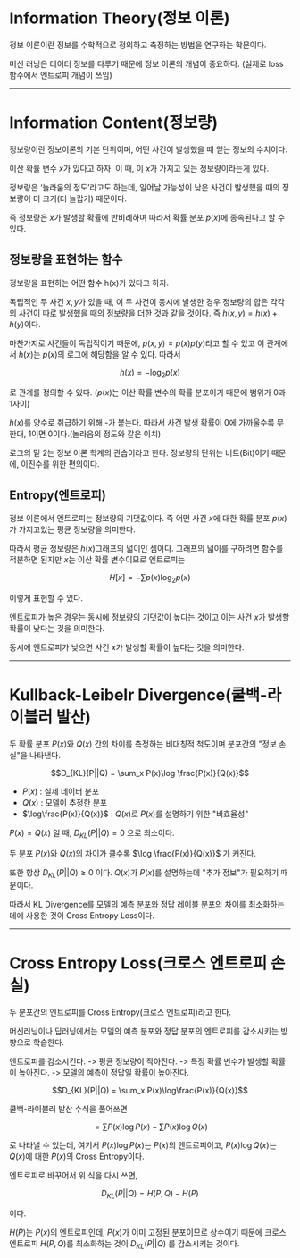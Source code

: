 # Information Theory(정보 이론)

정보 이론이란 정보를 수학적으로 정의하고 측정하는 방법을 연구하는 학문이다.



머신 러닝은 데이터 정보를 다루기 때문에 정보 이론의 개념이 중요하다. (실제로 loss 함수에서 엔트로피 개념이 쓰임)

 ---

 # Information Content(정보량)

정보량이란 정보이론의 기본 단위이며, 어떤 사건이 발생했을 때 얻는 정보의 수치이다.

이산 확률 변수 $x$가 있다고 하자. 이 때, 이 $x$가 가지고 있는 정보량이라는게 있다.

정보량은 ‘놀라움의 정도’라고도 하는데, 일어날 가능성이 낮은 사건이 발생했을 때의 정보량이 더 크기(더 놀랍기) 때문이다.

즉 정보량은 $x$가 발생할 확률에 반비례하며 따라서 확률 분포 $p(x)$에 종속된다고 할 수 있다.

## 정보량을 표현하는 함수

정보량을 표현하는 어떤 함수 h(x)가 있다고 하자.

독립적인 두 사건 $x,y$가 있을 때, 이 두 사건이 동시에 발생한 경우 정보량의 합은 각각의 사건이 따로 발생했을 때의 정보량을 더한 것과 같을 것이다. 즉 $h(x,y)=h(x)+h(y)$이다.

마찬가지로 사건들이 독립적이기 때문에, $p(x,y)=p(x)p(y)$라고 할 수 있고 이 관계에서 $h(x)$는 $p(x)$의 로그에 해당함을 알 수 있다. 따라서 

$$h(x)=−\log_2p(x)$$

로 관계를 정의할 수 있다. ($p(x)$는 이산 확률 변수의 확률 분포이기 때문에 범위가 0과 1사이)

$h(x)$를 양수로 취급하기 위해 -가 붙는다. 따라서 사건 발생 확률이 0에 가까울수록 무한대, 1이면 0이다.(놀라움의 정도와 같은 이치)

로그의 밑 2는 정보 이론 학계의 관습이라고 한다. 정보량의 단위는 비트(Bit)이기 때문에, 이진수를 위한 편의이다.

## Entropy(엔트로피)

정보 이론에서 엔트로피는 정보량의 기댓값이다. 즉 어떤 사건 $x$에 대한 확률 분포 $p(x)$가 가지고있는 평균 정보량을 의미한다.

따라서 평균 정보량은 $h(x)$그래프의 넓이인 셈이다. 그래프의 넓이를 구하려면 함수를 적분하면 된지만 $x$는 이산 확률 변수이므로 엔트로피는

$$H[x]=−\sum p(x)\log_2p(x)$$

이렇게 표현할 수 있다.

엔트로피가 높은 경우는 동시에 정보량의 기댓값이 높다는 것이고 이는 사건 $x$가 발생할 확률이 낮다는 것을 의미한다.

동시에 엔트로피가 낮으면 사건 $x$가 발생할 확률이 높다는 것을 의미한다.

---


# Kullback-Leibelr Divergence(쿨백-라이블러 발산)

두 확률 분포 $P(x)$와 $Q(x)$ 간의 차이를 측정하는 비대칭적 척도이며 분포간의 "정보 손실"을 나타낸다.

$$D_{KL}(P||Q) = \sum_x P(x)\log \frac{P(x)}{Q(x)}$$

- $P(x)$ : 실제 데이터 분포
- $Q(x)$ : 모델이 추정한 분포
- $\log\frac{P(x)}{Q(x)}$ : $Q(x)$로 $P(x)$를 설명하기 위한 "비효율성"

$P(x) = Q(x)$ 일 때, $D_{KL}(P||Q)=0$ 으로 최소이다.

두 분포 $P(x)$와 $Q(x)$의 차이가 클수록 $\log \frac{P(x)}{Q(x)}$ 가 커진다.

또한 항상 $D_{KL}(P||Q) \ge 0$ 이다. $Q(x)$가 $P(x)$를 설명하는데 "추가 정보"가 필요하기 때문이다.

따라서 KL Divergence를 모델의 예측 분포와 정답 레이블 분포의 차이를 최소화하는 데에 사용한 것이 Cross Entropy Loss이다.

---

# Cross Entropy Loss(크로스 엔트로피 손실)

두 분포간의 엔트로피를 Cross Entropy(크로스 엔트로피)라고 한다.

머신러닝이나 딥러닝에서는 모델의 예측 분포와 정답 분포의 엔트로피를 감소시키는 방향으로 학습한다.

엔트로피를 감소시킨다. -> 평균 정보량이 작아진다. -> 특정 확률 변수가 발생할 확률이 높아진다. -> 모델의 예측이 정답일 확률이 높아진다.

$$D_{KL}(P||Q) = \sum_x P(x)\log\frac{P(x)}{Q(x)}$$

쿨백-라이블러 발산 수식을 풀어쓰면

$$= \sum P(x)\log P(x) - \sum P(x)\log Q(x)$$

로 나타낼 수 있는데, 여기서 $P(x)\log P(x)$는 $P(x)$의 엔트로피이고, $P(x)\log Q(x)$는 $Q(x)$에 대한 $P(x)$의 Cross Entropy이다.

엔트로피로 바꾸어서 위 식을 다시 쓰면,

$$D_{KL}(P||Q) = H(P,Q) - H(P)$$

이다.

$H(P)$는 $P(x)$의 엔트로피인데, $P(x)$가 이미 고정된 분포이므로 상수이기 때문에 크로스 엔트로피 $H(P, Q)$를 최소화하는 것이 $D_{KL}(P||Q)$ 를 감소시키는 것이다.
